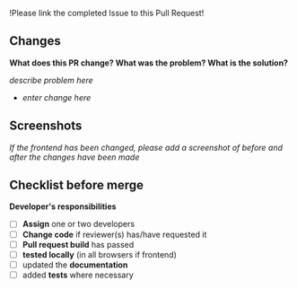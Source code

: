 !Please link the completed Issue to this Pull Request!

## Changes
**What does this PR change? What was the problem? What is the solution?**

*describe problem here*
- *enter change here*

## Screenshots
*If the frontend has been changed, please add a screenshot of before and after the changes have been made*


## Checklist before merge

**Developer's responsibilities**
* [ ] **Assign** one or two developers
* [ ] **Change code** if reviewer(s) has/have requested it
* [ ] **Pull request build** has passed
* [ ] **tested locally** (in all browsers if frontend)
* [ ] updated the **documentation**
* [ ] added **tests** where necessary
